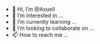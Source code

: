 - 👋 Hi, I’m @Axuell
- 👀 I’m interested in ...
- 🌱 I’m currently learning ...
- 💞️ I’m looking to collaborate on ...
- 📫 How to reach me ...

<!---
Axuell/Axuell is a ✨ special ✨ repository because its `README.md` (this file) appears on your GitHub profile.
You can click the Preview link to take a look at your changes.
--->
